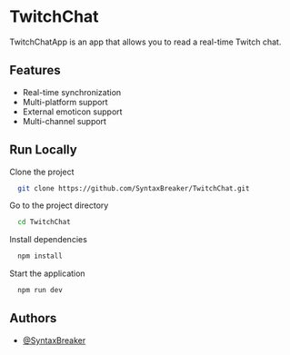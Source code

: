 # TwitchChat
TwitchChatApp is an app that allows you to read a real-time Twitch chat.


## Features

- Real-time synchronization
- Multi-platform support
- External emoticon support
- Multi-channel support

## Run Locally

Clone the project

```bash
  git clone https://github.com/SyntaxBreaker/TwitchChat.git
```

Go to the project directory

```bash
  cd TwitchChat
```

Install dependencies

```bash
  npm install
```

Start the application

```bash
  npm run dev
```
  
## Authors

- [@SyntaxBreaker](https://github.com/SyntaxBreaker)
